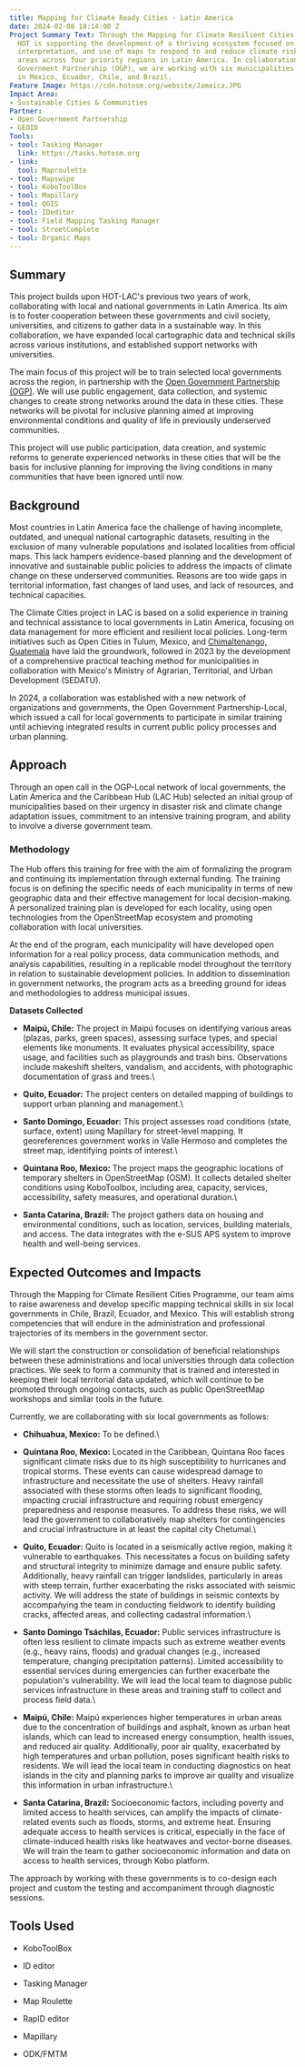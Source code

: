 ```yaml
---
title: Mapping for Climate Ready Cities - Latin America
date: 2024-02-08 18:14:00 Z
Project Summary Text: Through the Mapping for Climate Resilient Cities Programme,
  HOT is supporting the development of a thriving ecosystem focused on the creation,
  interpretation, and use of maps to respond to and reduce climate risks in urban
  areas across four priority regions in Latin America. In collaboration with the Open
  Government Partnership (OGP), we are working with six municipalities and states
  in Mexico, Ecuador, Chile, and Brazil.
Feature Image: https://cdn.hotosm.org/website/Jamaica.JPG
Impact Area:
- Sustainable Cities & Communities
Partner:
- Open Government Partnership
- GEOID
Tools:
- tool: Tasking Manager
  link: https://tasks.hotosm.org
- link: 
  tool: Maproulette
- tool: Mapswipe
- tool: KoboToolBox
- tool: Mapillary
- tool: QGIS
- tool: IDeditor
- tool: Field Mapping Tasking Manager
- tool: StreetComplete
- tool: Organic Maps
---
```


## Summary

This project builds upon HOT-LAC's previous two years of work, collaborating with local and national governments in Latin America. Its aim is to foster cooperation between these governments and civil society, universities, and citizens to gather data in a sustainable way. In this collaboration, we have expanded local cartographic data and technical skills across various institutions, and established support networks with universities.

The main focus of this project will be to train selected local  governments across the region, in partnership with the [Open Government Partnership (OGP)](https://www.opengovpartnership.org/). We will use public engagement, data collection, and systemic changes to create strong networks around the data in these cities. These networks will be pivotal for inclusive planning aimed at improving environmental conditions and quality of life in previously underserved communities.

This project will use public participation, data creation, and systemic reforms to generate experienced networks in these cities that will be the basis for inclusive planning for improving the living conditions in many communities that have been ignored until now.

## Background

Most countries in Latin America face the challenge of having incomplete, outdated, and unequal national cartographic datasets, resulting in the exclusion of many vulnerable populations and isolated localities from official maps. This lack hampers evidence-based planning and the development of innovative and sustainable public policies to address the impacts of climate change on these underserved communities. Reasons are too wide gaps in territorial information, fast changes of land uses, and lack of resources, and technical capacities.

The Climate Cities project in LAC is based on a solid experience in training and technical assistance to local governments in Latin America, focusing on data management for more efficient and resilient local policies. Long-term initiatives such as Open Cities in Tulum,  Mexico, and [Chimaltenango, Guatemala](https://www.hotosm.org/projects/opencities-guatemala-EN/) have laid the groundwork, followed in 2023 by the development of a comprehensive practical teaching method for municipalities in collaboration with Mexico's Ministry of Agrarian, Territorial, and Urban Development (SEDATU).

In 2024, a collaboration was established with a new network of organizations and governments, the Open Government Partnership-Local, which issued a call for local governments to participate in similar training until achieving integrated results in current public policy processes and urban planning.

## Approach

Through an open call in the OGP-Local network of local governments, the Latin America and the Caribbean Hub (LAC Hub) selected an initial group of municipalities based on their urgency in disaster risk and climate change adaptation issues, commitment to an intensive training program, and ability to involve a diverse government team.

### Methodology

The Hub offers this training for free with the aim of formalizing the program and continuing its implementation through external funding. The training focus is on defining the specific needs of each municipality in terms of new geographic data and their effective management for local decision-making. A personalized training plan is developed for each locality, using open technologies from the OpenStreetMap ecosystem and promoting collaboration with local universities.

At the end of the program, each municipality will have developed open information for  a real policy process, data communication methods, and analysis capabilities, resulting in a replicable model throughout the territory in relation to sustainable development policies. In addition to dissemination in government networks, the program acts as a breeding ground for ideas and methodologies to address municipal issues.

**Datasets Collected**

* **Maipú, Chile:** The project in Maipú focuses on identifying various areas (plazas, parks, green spaces), assessing surface types, and special elements like monuments. It evaluates physical accessibility, space usage, and facilities such as playgrounds and trash bins. Observations include makeshift shelters, vandalism, and accidents, with photographic documentation of grass and trees.\

* **Quito, Ecuador:** The project centers on detailed mapping of buildings to support urban planning and management.\

* **Santo Domingo, Ecuador:** This project assesses road conditions (state, surface, extent) using Mapillary for street-level mapping. It georeferences government works in Valle Hermoso and completes the street map, identifying points of interest.\

* **Quintana Roo, Mexico:** The project maps the geographic locations of temporary shelters in OpenStreetMap (OSM). It collects detailed shelter conditions using KoboToolbox, including area, capacity, services, accessibility, safety measures, and operational duration.\

* **Santa Catarina, Brazil:** The project gathers data on housing and environmental conditions, such as location, services, building materials, and access. The data integrates with the e-SUS APS system to improve health and well-being services.

## Expected Outcomes and Impacts

Through the Mapping for Climate Resilient Cities Programme, our team aims to raise awareness and develop specific mapping technical skills in six local governments in Chile, Brazil, Ecuador, and Mexico. This will establish strong competencies that will endure in the administration and professional trajectories of its members in the government sector.

We will start the construction or consolidation of beneficial relationships between these administrations and local universities through data collection practices. We seek to form a community that is trained and interested in keeping their local territorial data updated, which will continue to be promoted through ongoing contacts, such as public OpenStreetMap workshops and similar tools in the future.

Currently, we are collaborating with six local governments as follows:

* **Chihuahua, Mexico:** To be defined.\

* **Quintana Roo, Mexico:** Located in the Caribbean, Quintana Roo faces significant climate risks due to its high susceptibility to hurricanes and tropical storms. These events can cause widespread damage to infrastructure and necessitate the use of shelters. Heavy rainfall associated with these storms often leads to significant flooding, impacting crucial infrastructure and requiring robust emergency preparedness and response measures. To address these risks, we will lead the government to collaboratively map shelters for contingencies and crucial infrastructure in at least the capital city Chetumal.\

* **Quito, Ecuador:** Quito is located in a seismically active region, making it vulnerable to earthquakes. This necessitates a focus on building safety and structural integrity to minimize damage and ensure public safety. Additionally, heavy rainfall can trigger landslides, particularly in areas with steep terrain, further exacerbating the risks associated with seismic activity. We will address the state of buildings in seismic contexts by accompañying the team in conducting fieldwork to identify building cracks, affected areas, and collecting cadastral information.\

* **Santo Domingo Tsáchilas, Ecuador:** Public services infrastructure is often less resilient to climate impacts such as extreme weather events (e.g., heavy rains, floods) and gradual changes (e.g., increased temperature, changing precipitation patterns). Limited accessibility to essential services during emergencies can further exacerbate the population's vulnerability. We will lead the local team to diagnose public services infrastructure in these areas and training staff to collect and process field data.\

* **Maipú, Chile:** Maipú experiences higher temperatures in urban areas due to the concentration of buildings and asphalt, known as urban heat islands, which can lead to increased energy consumption, health issues, and reduced air quality. Additionally, poor air quality, exacerbated by high temperatures and urban pollution, poses significant health risks to residents. We will lead the local team in conducting diagnostics on heat islands in the city and planning parks to improve air quality and visualize this information in urban infrastructure.\

* **Santa Catarina, Brazil:** Socioeconomic factors, including poverty and limited access to health services, can amplify the impacts of climate-related events such as floods, storms, and extreme heat. Ensuring adequate access to health services is critical, especially in the face of climate-induced health risks like heatwaves and vector-borne diseases. We will train the team to gather socioeconomic information and data on access to health services, through  Kobo platform.

The approach by working with these governments is to co-design each project and custom the testing and accompaniment through diagnostic sessions.

## **Tools Used**

* KoboToolBox

* ID editor

* Tasking Manager

* Map Roulette

* RapID editor

* Mapillary

* ODK/FMTM